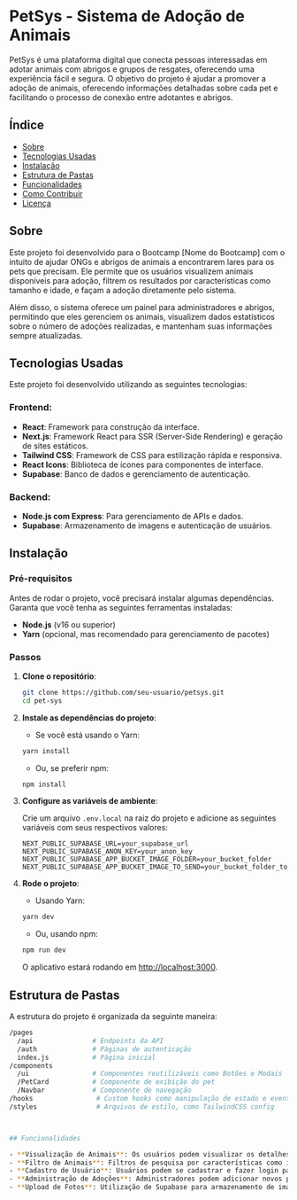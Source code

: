 # PetSys - Sistema de Adoção de Animais

PetSys é uma plataforma digital que conecta pessoas interessadas em adotar animais com abrigos e grupos de resgates, oferecendo uma experiência fácil e segura. O objetivo do projeto é ajudar a promover a adoção de animais, oferecendo informações detalhadas sobre cada pet e facilitando o processo de conexão entre adotantes e abrigos.

## Índice

- [Sobre](#sobre)
- [Tecnologias Usadas](#tecnologias-usadas)
- [Instalação](#instalação)
- [Estrutura de Pastas](#estrutura-de-pastas)
- [Funcionalidades](#funcionalidades)
- [Como Contribuir](#como-contribuir)
- [Licença](#licença)

## Sobre

Este projeto foi desenvolvido para o Bootcamp [Nome do Bootcamp] com o intuito de ajudar ONGs e abrigos de animais a encontrarem lares para os pets que precisam. Ele permite que os usuários visualizem animais disponíveis para adoção, filtrem os resultados por características como tamanho e idade, e façam a adoção diretamente pelo sistema.

Além disso, o sistema oferece um painel para administradores e abrigos, permitindo que eles gerenciem os animais, visualizem dados estatísticos sobre o número de adoções realizadas, e mantenham suas informações sempre atualizadas.

## Tecnologias Usadas

Este projeto foi desenvolvido utilizando as seguintes tecnologias:

### Frontend:
- **React**: Framework para construção da interface.
- **Next.js**: Framework React para SSR (Server-Side Rendering) e geração de sites estáticos.
- **Tailwind CSS**: Framework de CSS para estilização rápida e responsiva.
- **React Icons**: Biblioteca de ícones para componentes de interface.
- **Supabase**: Banco de dados e gerenciamento de autenticação.

### Backend:
- **Node.js com Express**: Para gerenciamento de APIs e dados.
- **Supabase**: Armazenamento de imagens e autenticação de usuários.

## Instalação

### Pré-requisitos

Antes de rodar o projeto, você precisará instalar algumas dependências. Garanta que você tenha as seguintes ferramentas instaladas:

- **Node.js** (v16 ou superior)
- **Yarn** (opcional, mas recomendado para gerenciamento de pacotes)

### Passos

1. **Clone o repositório**:

    ```bash
    git clone https://github.com/seu-usuario/petsys.git
    cd pet-sys
    ```

2. **Instale as dependências do projeto**:

    - Se você está usando o Yarn:

    ```bash
    yarn install
    ```

    - Ou, se preferir npm:

    ```bash
    npm install
    ```

3. **Configure as variáveis de ambiente**:

    Crie um arquivo `.env.local` na raiz do projeto e adicione as seguintes variáveis com seus respectivos valores:

    ```plaintext
    NEXT_PUBLIC_SUPABASE_URL=your_supabase_url
    NEXT_PUBLIC_SUPABASE_ANON_KEY=your_anon_key
    NEXT_PUBLIC_SUPABASE_APP_BUCKET_IMAGE_FOLDER=your_bucket_folder
    NEXT_PUBLIC_SUPABASE_APP_BUCKET_IMAGE_TO_SEND=your_bucket_folder_to_send
    ```

4. **Rode o projeto**:

    - Usando Yarn:

    ```bash
    yarn dev
    ```

    - Ou, usando npm:

    ```bash
    npm run dev
    ```

    O aplicativo estará rodando em [http://localhost:3000](http://localhost:3000).

## Estrutura de Pastas

A estrutura do projeto é organizada da seguinte maneira:

```bash
/pages
  /api               # Endpoints da API
  /auth              # Páginas de autenticação
  index.js           # Página inicial
/components
  /ui                # Componentes reutilizáveis como Botões e Modais
  /PetCard           # Componente de exibição do pet
  /Navbar            # Componente de navegação
/hooks                # Custom hooks como manipulação de estado e eventos
/styles               # Arquivos de estilo, como TailwindCSS config



## Funcionalidades

- **Visualização de Animais**: Os usuários podem visualizar os detalhes de cada animal disponível para adoção.
- **Filtro de Animais**: Filtros de pesquisa por características como idade, tamanho e gênero dos animais.
- **Cadastro de Usuário**: Usuários podem se cadastrar e fazer login para acompanhar os animais que têm interesse.
- **Administração de Adoções**: Administradores podem adicionar novos pets, editar informações e gerenciar adoções.
- **Upload de Fotos**: Utilização de Supabase para armazenamento de imagens de pets.

